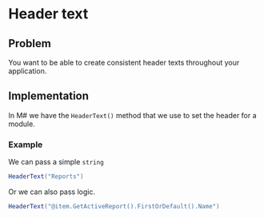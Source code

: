# Header text

## Problem

You want to be able to create consistent header texts throughout your application.

## Implementation

In M# we have the `HeaderText()` method that we use to set the header for a module.

### Example

We can pass a simple `string`

```csharp
HeaderText("Reports")
```

Or we can also pass logic.

```csharp
HeaderText("@item.GetActiveReport().FirstOrDefault().Name")
```
